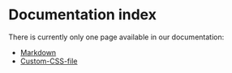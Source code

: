 # Documentation index

There is currently only one page available in our documentation:

- [Markdown](markdown)
- [Custom-CSS-file](custom-css-file)
